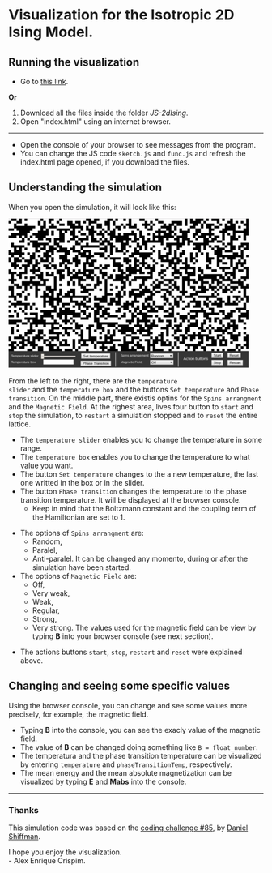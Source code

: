 # Visualization for the Isotropic 2D Ising Model.
<h2> Running the visualization </h2>

- Go to [this link](https://alexenrique.github.io/IC-alex/JS-2dIsing/).

**Or**

1. Download all the files inside the folder *JS-2dIsing*.
2. Open "index.html" using an internet browser.

<hr />

- Open the console of your browser to see messages from the program.
- You can change the JS code <code>sketch.js</code> and <code>func.js</code> and refresh the index.html page opened, if you download the files.

<h2> Understanding the simulation </h2>

When you open the simulation, it will look like this:

<img src="https://github.com/AlexEnrique/IC-alex/blob/IsingJS-v1.2/IsingVS.png?raw=true" alt="2D-Ising" title="2D Ising Simulation" class="center" />

From the left to the right, there are the <code>temperature slider</code> and the <code>temperature box</code> and the buttons <code>Set temperature</code> and <code>Phase transition</code>. On the middle part, there existis optins for the <code>Spins arrangment</code> and the <code>Magnetic Field</code>. At the righest area, lives four button to <code>start</code> and <code>stop</code> the simulation, to <code>restart</code> a simulation stopped and to <code>reset</code> the entire lattice.

* The <code>temperature slider</code> enables you to change the temperature in some range. 
* The <code>temperature box</code> enables you to change the temperature to what value you want.
* The button <code>Set temperature</code> changes to the a new temperature, the last one writted in the box or in the slider.
* The button <code>Phase transition</code> changes the temperature to the phase transition temperature. It will be displayed at the browser console.
  + Keep in mind that the Boltzmann constant and the coupling term of the Hamiltonian are set to 1.

+ The options of <code>Spins arrangment</code> are:
  - Random,
  - Paralel,
  - Anti-paralel. 
It can be changed any momento, during or after the simulation have been started.
+ The options of <code>Magnetic Field</code> are:
  - Off,
  - Very weak,
  - Weak,
  - Regular,
  - Strong,
  - Very strong.
The values used for the magnetic field can be view by typing **B** into your browser console (see next section).

* The actions buttons <code>start</code>, <code>stop</code>, <code>restart</code> and <code>reset</code> were explained above. 
  
<h2>Changing and seeing some specific values</h2>
Using the browser console, you can change and see some values more precisely, for example, the magnetic field.
  
* Typing **B** into the console, you can see the exacly value of the magnetic field. 
* The value of **B** can be changed doing something like <code>B = float_number</code>.
* The temperatura and the phase transition temperature can be visualized by entering <code>temperature</code> and <code>phaseTransitionTemp</code>, respectively. 
* The mean energy and the mean absolute magnetization can be visualized by typing **E** and **Mabs** into the console.
 
<hr />
<h3>Thanks</h3>

This simulation code was based on the [coding challenge #85](http://thecodingtrain.com/CodingChallenges/085-the-game-of-life.html), by [Daniel Shiffman](https://github.com/shiffman).

I hope you enjoy the visualization. 
<br />
\- Alex Enrique Crispim.
